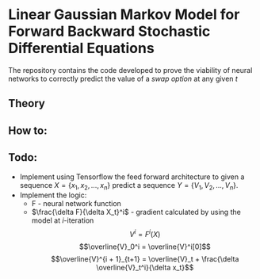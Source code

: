 # Linear Gaussian Markov Model for Forward Backward Stochastic Differential Equations

The repository contains the code developed to prove the viability of neural networks to correctly predict the value of a *swap option* at any given *t*

## Theory

## How to:

## Todo:

* Implement using Tensorflow the feed forward architecture to given a sequence $X = \{x_1, x_2, \dots, x_n\}$ predict a sequence $Y = \{V_1, V_2, \dots, V_n\}$. 
* Implement the logic:
    * F - neural network function
    * $\frac{\delta F}{\delta X_t}^i$ - gradient calculated by using the model at $i$-iteration
    $$V^i = F^i(X)$$
    $$\overline{V}_0^i = \overline{V}^i[0]$$
    $$\overline{V}^{i + 1}_{t+1} = \overline{V}_t + \frac{\delta \overline{V}_t^i}{\delta x_t}$$